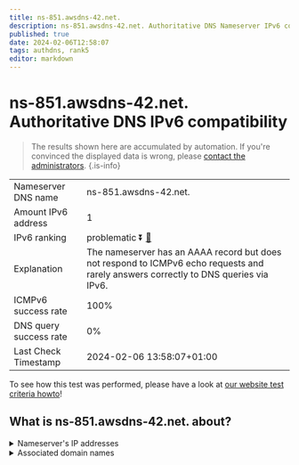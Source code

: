```yaml
---
title: ns-851.awsdns-42.net.
description: ns-851.awsdns-42.net. Authoritative DNS Nameserver IPv6 compatibility
published: true
date: 2024-02-06T12:58:07
tags: authdns, rank5
editor: markdown
---
```


# ns-851.awsdns-42.net. Authoritative DNS IPv6 compatibility

> The results shown here are accumulated by automation. If you're convinced the displayed data is wrong, please [contact the administrators](/howto/chat). 
{.is-info}




|   |   |
| - | - |
| Nameserver DNS name | ns-851.awsdns-42.net.
| Amount IPv6 address | 1
| IPv6 ranking | problematic :arrow_double_down: [🔗](/howto/ranking) |
| Explanation | The nameserver has an AAAA record but does not respond to ICMPv6 echo requests and rarely answers correctly to DNS queries via IPv6. |
| ICMPv6 success rate | 100%|
| DNS query success rate | 0% |
| Last Check Timestamp | 2024-02-06 13:58:07+01:00 |

To see how this test was performed, please have a look at [our website test criteria howto](/howto/testcriteria/authdns)!


## What is ns-851.awsdns-42.net. about?




<details>
<summary>Nameserver's IP addresses</summary>

2600:9000:5303:5300::1

</details>



<details>
<summary>Associated domain names</summary>

www.stern.de

</details>
